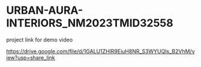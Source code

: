# URBAN-AURA-INTERIORS_NM2023TMID32558

project link for demo video

https://drive.google.com/file/d/1GALU1ZHlR9EiuH8NR_S3WYUQls_B2VhM/view?usp=share_link
